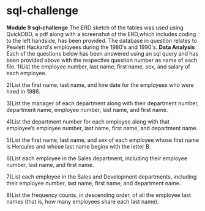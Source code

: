 # sql-challenge
**Module 9 sql-challenge**
The ERD sketch of the tables was used using QuickDBD, a pdf along with a screenshot of the ERD,which includes coding to the left handside, has been provided. 
The database in question relates to Pewlett Hackard's employees during the 1980's and 1990's. 
**Data Analysis**
Each of the questions below has been answered using an sql query and has been provided above with the respective question number as name of each file.
1)List the employee number, last name, first name, sex, and salary of each employee.

2)List the first name, last name, and hire date for the employees who were hired in 1986.

3)List the manager of each department along with their department number, department name, employee number, last name, and first name.

4)List the department number for each employee along with that employee’s employee number, last name, first name, and department name.

5)List the first name, last name, and sex of each employee whose first name is Hercules and whose last name begins with the letter B.

6)List each employee in the Sales department, including their employee number, last name, and first name.

7)List each employee in the Sales and Development departments, including their employee number, last name, first name, and department name.

8)List the frequency counts, in descending order, of all the employee last names (that is, how many employees share each last name).
